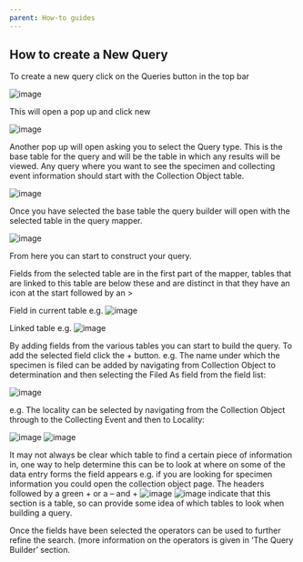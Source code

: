 ```yaml
---
parent: How-to guides
---
```


## How to create a New Query

To create a new query click on the Queries button in the top bar

![image](https://user-images.githubusercontent.com/8155743/193580047-aa1d1891-be2d-43ed-81dd-35f5615152f8.png)

This will open a pop up and click new 

![image](https://user-images.githubusercontent.com/8155743/193580082-59e1e084-e030-4ece-b0d9-fc72beba1ad8.png)

Another pop up will open asking you to select the Query type. This is the base table for the query and will be the table in which any results will be viewed. Any query where you want to see the specimen and collecting event information should start with the Collection Object table. 

![image](https://user-images.githubusercontent.com/8155743/193580160-7bcfc0c6-5f22-43e2-987e-553c53fac4b1.png)

Once you have selected the base table the query builder will open with the selected table in the query mapper.

![image](https://user-images.githubusercontent.com/8155743/193580209-7795c679-f366-4e2c-850d-1e8a9783db2a.png)

From here you can start to construct your query. 

Fields from the selected table are in the first part of the mapper, tables that are linked to this table are below these and are distinct in that they have an icon at the start followed by an >

Field in current table e.g.  ![image](https://user-images.githubusercontent.com/8155743/193580278-2e072b16-a92c-4146-aa4d-4999bb8bab05.png)

Linked table e.g. ![image](https://user-images.githubusercontent.com/8155743/193580315-57bf072d-deb4-4df3-ab78-5bafb57cfb06.png)

By adding fields from the various tables you can start to build the query. 
To add the selected field click the + button.
e.g. The name under which the specimen is filed can be added by navigating from Collection Object to determination and then selecting the Filed As field from the field list:

![image](https://user-images.githubusercontent.com/8155743/193580380-7f31dbe8-fe46-484a-be72-2904f88caf87.png)

e.g. The locality can be selected by navigating from the Collection Object through to the Collecting Event and then to Locality:

![image](https://user-images.githubusercontent.com/8155743/193580435-fa0af56b-ae4f-4824-9078-5ef4666e2f7b.png)
![image](https://user-images.githubusercontent.com/8155743/193580449-ae18436e-0444-45aa-a4a9-97eab59b7b41.png)

It may not always be clear which table to find a certain piece of information in, one way to help determine this can be to look at where on some of the data entry forms the field appears e.g. if you are looking for specimen information you could open the collection object page. The headers followed by a green +  or a – and + ![image](https://user-images.githubusercontent.com/8155743/193580506-a4d4a037-c419-4010-9495-e4802b86d599.png) ![image](https://user-images.githubusercontent.com/8155743/193580543-557871fa-7109-4d3e-b30f-8fe781d12127.png) indicate that this section is a table, so can provide some idea of which tables to look when building a query. 

Once the fields have been selected the operators can be used to further refine the search. (more information on the operators is given in ‘The Query Builder’ section.

